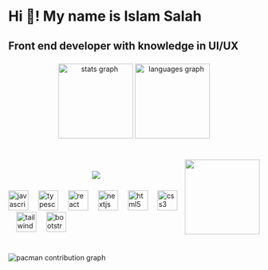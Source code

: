 <h1 align="left">Hi 👋! My name is Islam Salah</h1>

###

<h2 align="left">Front end developer with knowledge in UI/UX</h2>

###

<div align="center">
  <img src="https://github-readme-stats.vercel.app/api?username=Islam25x&hide_title=false&hide_rank=false&show_icons=true&include_all_commits=true&count_private=true&disable_animations=false&theme=dracula&locale=en&hide_border=false&order=1" height="150" alt="stats graph"  />
  <img src="https://github-readme-stats.vercel.app/api/top-langs?username=Islam25x&locale=en&hide_title=false&layout=compact&card_width=320&langs_count=5&theme=dracula&hide_border=false&order=2" height="150" alt="languages graph"  />
</div>

###

<br clear="both">

<img align="right" height="150" src="https://media2.giphy.com/media/v1.Y2lkPTc5MGI3NjExaW81dWF2bjh1YnMzcmw4eGF1NWxoZGJteWJwMjU1Z2E0eW41d2IxaiZlcD12MV9pbnRlcm5hbF9naWZfYnlfaWQmY3Q9Zw/5k5vZwRFZR5aZeniqb/giphy.gif"  />

###

<div align="center">
  <img src="https://profile-counter.glitch.me/Islam25x/count.svg?"  />
</div>

###

<div align="left">
  <img src="https://cdn.jsdelivr.net/gh/devicons/devicon/icons/javascript/javascript-original.svg" height="40" alt="javascript logo"  />
  <img width="12" />
  <img src="https://cdn.jsdelivr.net/gh/devicons/devicon/icons/typescript/typescript-original.svg" height="40" alt="typescript logo"  />
  <img width="12" />
  <img src="https://cdn.jsdelivr.net/gh/devicons/devicon/icons/react/react-original.svg" height="40" alt="react logo"  />
  <img width="12" />
  <img src="https://cdn.jsdelivr.net/gh/devicons/devicon/icons/nextjs/nextjs-original.svg" height="40" alt="nextjs logo"  />
  <img width="12" />
  <img src="https://cdn.jsdelivr.net/gh/devicons/devicon/icons/html5/html5-original.svg" height="40" alt="html5 logo"  />
  <img width="12" />
  <img src="https://cdn.jsdelivr.net/gh/devicons/devicon/icons/css3/css3-original.svg" height="40" alt="css3 logo"  />
  <img width="12" />
  <img src="https://cdn.jsdelivr.net/gh/devicons/devicon/icons/tailwindcss/tailwindcss-original-wordmark.svg" height="40" alt="tailwindcss logo"  />
  <img width="12" />
  <img src="https://cdn.jsdelivr.net/gh/devicons/devicon/icons/bootstrap/bootstrap-original.svg" height="40" alt="bootstrap logo"  />
</div>

###

<br clear="both">

<picture>
  <source media="(prefers-color-scheme: dark)" srcset="https://raw.githubusercontent.com/Islam25x/Islam25x/output/pacman-contribution-graph-dark.svg">
  <source media="(prefers-color-scheme: light)" srcset="https://raw.githubusercontent.com/Islam25x/Islam25x/output/pacman-contribution-graph.svg">
  <img alt="pacman contribution graph" src="https://raw.githubusercontent.com/Islam25x/Islam25x/output/pacman-contribution-graph.svg">
</picture>

###
